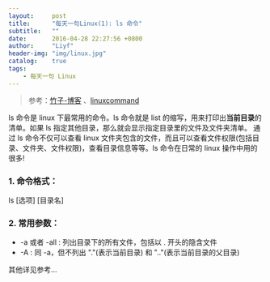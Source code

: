 ```yaml
---
layout:     post
title:      "每天一句Linux(1): ls 命令"
subtitle:   ""
date:       2016-04-28 22:27:56 +0800
author:     "Liyf"
header-img: "img/linux.jpg"
catalog:    true
tags: 
    - 每天一句 Linux
---
```


> 参考：[竹子-博客](http://www.cnblogs.com/peida/archive/2012/10/23/2734829.html) 、[linuxcommand](http://linuxcommand.org/man_pages/ls1.html)

ls 命令是 linux 下最常用的命令。ls 命令就是 list 的缩写，用来打印出**当前目录**的清单。如果 ls 指定其他目录，那么就会显示指定目录里的文件及文件夹清单。 通过 ls 命令不仅可以查看 linux 文件夹包含的文件，而且可以查看文件权限(包括目录、文件夹、文件权限)，查看目录信息等等。ls 命令在日常的 linux 操作中用的很多!

### 1. 命令格式：
ls [选项] [目录名]

### 2. 常用参数：
- -a 或者 -all : 列出目录下的所有文件，包括以 . 开头的隐含文件
- -A : 同 -a，但不列出 "."(表示当前目录) 和 ".."(表示当前目录的父目录)

其他详见参考...


